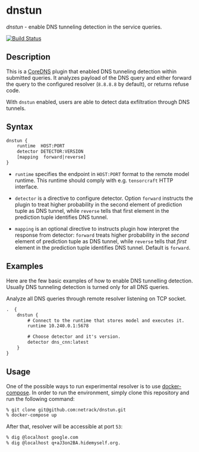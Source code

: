 # dnstun

_dnstun_ - enable DNS tunneling detection in the service queries.

[![Build Status][BuildStatus]](https://travis-ci.org/netrack/dnstun)

## Description

This is a [CoreDNS](https://coredns.io) plugin that enabled DNS tunneling
detection within submitted queries. It analyzes payload of the DNS query
and either forward the query to the configured resolver (`8.8.8.8` by default),
or returns refuse code.

With `dnstun` enabled, users are able to detect data exfiltration through DNS
tunnels.

## Syntax

```txt
dnstun {
    runtime  HOST:PORT
    detector DETECTOR:VERSION
    [mapping  forward|reverse]
}
```

* `runtime` specifies the endpoint in `HOST:PORT` format to the remote model
runtime. This runtime should comply with e.g. `tensorcraft` HTTP interface.

* `detector` is a directive to configure detector. Option `forward` instructs
the plugin to treat higher probability in the second element of prediction tuple
as DNS tunnel, while `reverse` tells that first element in the prediction tuple
identifies DNS tunnel.

* `mapping` is an optional directive to instructs plugin how interpret the
response from detector: `forward` treats higher probability in the _second_
element of prediction tuple as DNS tunnel, while `reverse` tells that _first_
element in the prediction tuple identifies DNS tunnel. Default is `forward`.

## Examples

Here are the few basic examples of how to enable DNS tunnelling detection.
Usually DNS tunneling detection is turned only for all DNS queries.

Analyze all DNS queries through remote resolver listening on TCP socket.
```txt
.  {
    dnstun {
        # Connect to the runtime that stores model and executes it.
        runtime 10.240.0.1:5678

        # Choose detector and it's version.
        detector dns_cnn:latest
    }
}
```

## Usage

One of the possible ways to run experimental resolver is to use [docker-compose](https://github.com/docker/compose).
In order to run the environment, simply clone this repository and run the following
command:
```sh
% git clone git@github.com:netrack/dnstun.git
% docker-compose up
```

After that, resolver will be accessible at port `53`:
```sh
% dig @localhost google.com
% dig @localhost q+aJ3on2BA.hidemyself.org.
```

[BuildStatus]: https://travis-ci.org/netrack/dnstun.svg?branch=master
